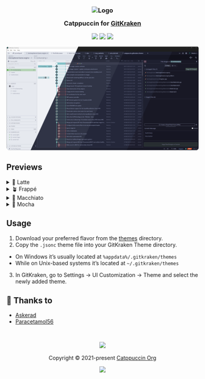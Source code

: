 <h3 align="center">
	<img src="https://raw.githubusercontent.com/catppuccin/catppuccin/main/assets/logos/exports/1544x1544_circle.png" width="100" alt="Logo"/><br/>
	<img src="https://raw.githubusercontent.com/catppuccin/catppuccin/main/assets/misc/transparent.png" height="30" width="0px"/>
	Catppuccin for <a href="https://www.gitkraken.com/">GitKraken</a>
	<img src="https://raw.githubusercontent.com/catppuccin/catppuccin/main/assets/misc/transparent.png" height="30" width="0px"/>
</h3>

<p align="center">
	<a href="https://github.com/Askerad/catppuccin-gitkraken-theme/stargazers"><img src="https://img.shields.io/github/stars/Askerad/catppuccin-gitkraken-theme?colorA=363a4f&colorB=b7bdf8&style=for-the-badge"></a>
	<a href="https://github.com/Askerad/catppuccin-gitkraken-theme/issues"><img src="https://img.shields.io/github/issues/Askerad/catppuccin-gitkraken-theme?colorA=363a4f&colorB=f5a97f&style=for-the-badge"></a>
	<a href="https://github.com/Askerad/catppuccin-gitkraken-theme/contributors"><img src="https://img.shields.io/github/contributors/Askerad/catppuccin-gitkraken-theme?colorA=363a4f&colorB=a6da95&style=for-the-badge"></a>
</p>

<p align="center">
	<img src="assets/preview.webp"/>
</p>

## Previews

<details>
<summary>🌻 Latte</summary>
<img src="assets/latte.webp"/>
</details>
<details>
<summary>🪴 Frappé</summary>
<img src="assets/frappe.webp"/>
</details>
<details>
<summary>🌺 Macchiato</summary>
<img src="assets/macchiato.webp"/>
</details>
<details>
<summary>🌿 Mocha</summary>
<img src="assets/mocha.webp"/>
</details>

## Usage

1. Download your preferred flavor from the [themes](themes/) directory.
2. Copy the `.jsonc` theme file into your GitKraken Theme directory.
  - On Windows it’s usually located at `%appdata%/.gitkraken/themes`
  - While on Unix-based systems it’s located at `~/.gitkraken/themes`
3. In GitKraken, go to Settings → UI Customization → Theme and select the newly added theme.

## 💝 Thanks to

- [Askerad](https://github.com/Askerad)
- [Paracetamol56](https://github.com/Paracetamol56)

&nbsp;

<p align="center">
	<img src="https://raw.githubusercontent.com/catppuccin/catppuccin/main/assets/footers/gray0_ctp_on_line.svg?sanitize=true" />
</p>

<p align="center">
	Copyright &copy; 2021-present <a href="https://github.com/catppuccin" target="_blank">Catppuccin Org</a>
</p>

<p align="center">
	<a href="https://github.com/catppuccin/catppuccin/blob/main/LICENSE"><img src="https://img.shields.io/static/v1.svg?style=for-the-badge&label=License&message=MIT&logoColor=d9e0ee&colorA=363a4f&colorB=b7bdf8"/></a>
</p>